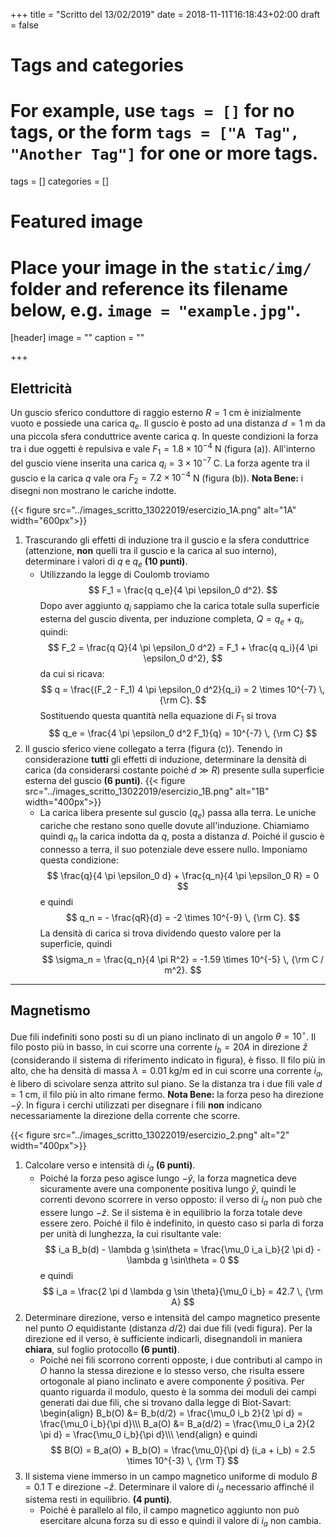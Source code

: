 +++
title = "Scritto del 13/02/2019"
date = 2018-11-11T16:18:43+02:00
draft = false

# Tags and categories
# For example, use `tags = []` for no tags, or the form `tags = ["A Tag", "Another Tag"]` for one or more tags.
tags = []
categories = []

# Featured image
# Place your image in the `static/img/` folder and reference its filename below, e.g. `image = "example.jpg"`.
[header]
image = ""
caption = ""

+++

## Elettricità

Un guscio sferico conduttore di raggio esterno $R = 1$ cm è inizialmente vuoto e possiede una carica $q_e$. Il guscio è posto ad una distanza $d = 1$ m da una piccola sfera conduttrice avente carica $q$. In queste condizioni la forza tra i due oggetti è repulsiva e vale $F_1 = 1.8 \times 10^{-4}$ N (figura (a)). All'interno del guscio viene inserita una carica $q_i = 3 \times 10^{-7}$ C. La forza agente tra il guscio e la carica $q$ vale ora $F_2 = 7.2 \times 10^{-4}$ N (figura (b)). **Nota Bene:** i disegni non mostrano le cariche indotte.

{{< figure src="../images_scritto_13022019/esercizio_1A.png" alt="1A" width="600px">}}

1. Trascurando gli effetti di induzione tra il guscio e la sfera conduttrice (attenzione, **non** quelli tra il guscio e la carica al suo interno), determinare i valori di $q$ e $q_e$ **(10 punti)**.
	* Utilizzando la legge di Coulomb troviamo
	$$
	F_1 = \frac{q q_e}{4 \pi \epsilon_0 d^2}.
	$$
	Dopo aver aggiunto $q_i$ sappiamo che la carica totale sulla superficie esterna del guscio diventa, per induzione completa, $Q = q_e + q_i$, quindi:
	$$
	F_2 = \frac{q Q}{4 \pi \epsilon_0 d^2} = F_1 +  \frac{q q_i}{4 \pi \epsilon_0 d^2},
	$$
	da cui si ricava:
	$$
	q = \frac{(F_2 - F_1) 4 \pi \epsilon_0 d^2}{q_i} = 2 \times 10^{-7} \, {\rm C}.
	$$
	Sostituendo questa quantità nella equazione di $F_1$ si trova
	$$
	q_e = \frac{4 \pi \epsilon_0 d^2 F_1}{q} = 10^{-7} \, {\rm C}
	$$
2. Il guscio sferico viene collegato a terra (figura (c)). Tenendo in considerazione **tutti** gli effetti di induzione, determinare la densità di carica (da considerarsi costante poiché $d \gg R$) presente sulla superficie esterna del guscio **(6 punti)**.
{{< figure src="../images_scritto_13022019/esercizio_1B.png" alt="1B" width="400px">}}
	* La carica libera presente sul guscio ($q_e$) passa alla terra. Le uniche cariche che restano sono quelle dovute all'induzione. Chiamiamo quindi $q_n$ la carica indotta da $q$, posta a distanza $d$. Poiché il guscio è connesso a terra, il suo potenziale deve essere nullo. Imponiamo questa condizione:
	$$
	\frac{q}{4 \pi \epsilon_0 d} + \frac{q_n}{4 \pi \epsilon_0 R} = 0
	$$
	e quindi
	$$
	q_n = - \frac{qR}{d} = -2 \times 10^{-9} \, {\rm C}.
	$$
	La densità di carica si trova dividendo questo valore per la superficie, quindi
	$$
	\sigma_n = \frac{q_n}{4 \pi R^2} = -1.59 \times 10^{-5} \, {\rm C / m^2}.
	$$

---

## Magnetismo

Due fili indefiniti sono posti su di un piano inclinato di un angolo $\theta = 10^\circ$. Il filo posto più in basso, in cui scorre una corrente $i_b = 20 A$ in direzione $\hat{z}$ (considerando il sistema di riferimento indicato in figura), è fisso. Il filo più in alto, che ha densità di massa $\lambda = 0.01$ kg/m ed in cui scorre una corrente $i_a$, è libero di scivolare senza attrito sul piano. Se la distanza tra i due fili vale $d = 1$ cm, il filo più in alto rimane fermo. **Nota Bene:** la forza peso ha direzione $-\hat{y}$. In figura i cerchi utilizzati per disegnare i fili **non** indicano necessariamente la direzione della corrente che scorre.

{{< figure src="../images_scritto_13022019/esercizio_2.png" alt="2" width="400px">}}

1. Calcolare verso e intensità di $i_a$ **(6 punti)**.
	* Poiché la forza peso agisce lungo $-\hat{y}$, la forza magnetica deve sicuramente avere una componente positiva lungo $\hat{y}$, quindi le correnti devono scorrere in verso opposto: il verso di $i_a$ non può che essere lungo $-\hat{z}$. Se il sistema è in equilibrio la forza totale deve essere zero. Poiché il filo è indefinito, in questo caso si parla di forza per unità di lunghezza, la cui risultante vale:
	$$
	i_a B_b(d) - \lambda g \sin\theta = \frac{\mu_0 i_a i_b}{2 \pi d} - \lambda g \sin\theta = 0
	$$
	e quindi
	$$
	i_a = \frac{2 \pi d \lambda g \sin \theta}{\mu_0 i_b} = 42.7 \, {\rm A}
	$$
2. Determinare direzione, verso e intensità del campo magnetico presente nel punto $O$ equidistante (distanza $d/2$) dai due fili (vedi figura). Per la direzione ed il verso, è sufficiente indicarli, disegnandoli in maniera **chiara**, sul foglio protocollo **(6 punti)**.
	* Poiché nei fili scorrono correnti opposte, i due contributi al campo in $O$ hanno la stessa direzione e lo stesso verso, che risulta essere ortogonale al piano inclinato e avere componente $\hat{y}$ positiva. Per quanto riguarda il modulo, questo è la somma dei moduli dei campi generati dai due fili, che si trovano dalla legge di Biot-Savart:
	\begin{align}
	B_b(O) &= B_b(d/2) = \frac{\mu_0 i_b 2}{2 \pi d} = \frac{\mu_0 i_b}{\pi d}\\\\\\
	B_a(O) &= B_a(d/2) = \frac{\mu_0 i_a 2}{2 \pi d} = \frac{\mu_0 i_b}{\pi d}\\\\\\
	\end{align}
	e quindi
	$$
	B(O) = B_a(O) + B_b(O) = \frac{\mu_0}{\pi d} (i_a + i_b) = 2.5 \times 10^{-3} \, {\rm T}
	$$
3. Il sistema viene immerso in un campo magnetico uniforme di modulo $B = 0.1$ T e direzione $-\hat{z}$. Determinare il valore di $i_a$ necessario affinché il sistema resti in equilibrio. **(4 punti)**.
	* Poiché è parallelo al filo, il campo magnetico aggiunto non può esercitare alcuna forza su di esso e quindi il valore di $i_a$ non cambia.
 
